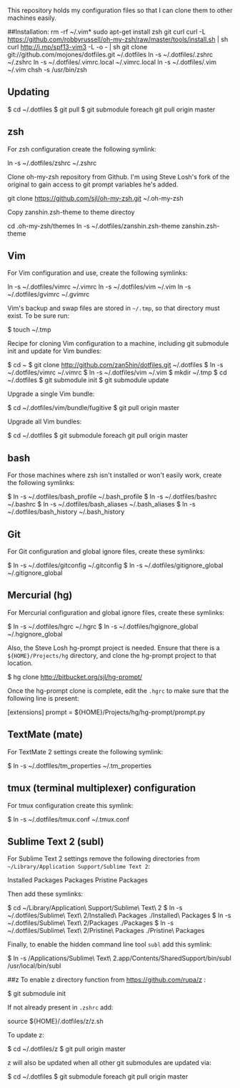 This repository holds my configuration files so that I can clone them to other machines
easily.

##Installation:
     rm -rf ~/.vim*
     sudo apt-get install zsh git curl
     curl -L https://github.com/robbyrussell/oh-my-zsh/raw/master/tools/install.sh | sh
     curl http://j.mp/spf13-vim3 -L -o - | sh
     git clone git://github.com/mojones/dotfiles.git ~/.dotfiles
     ln -s ~/.dotfiles/.zshrc ~/.zshrc
     ln -s ~/.dotfiles/.vimrc.local ~/.vimrc.local
     ln -s ~/.dotfiles/.vim ~/.vim
     chsh -s /usr/bin/zsh 
     
## Updating


$ cd ~/.dotfiles
$ git pull
$ git submodule foreach git pull origin master

## zsh
For zsh configuration create the following symlink:

ln -s ~/.dotfiles/zshrc ~/.zshrc

Clone oh-my-zsh repository from Github. I'm using Steve Losh's fork of the original to gain access to 
git prompt variables he's added.

git clone https://github.com/sjl/oh-my-zsh.git ~/.oh-my-zsh

Copy zanshin.zsh-theme to theme directoy

cd .oh-my-zsh/themes
ln -s ~/.dotfiles/zanshin.zsh-theme zanshin.zsh-theme

## Vim
For Vim configuration and use, create the following symlinks:

ln -s ~/.dotfiles/vimrc ~/.vimrc
ln -s ~/.dotfiles/vim ~/.vim
ln -s ~/.dotfiles/gvimrc ~/.gvimrc

Vim's backup and swap files are stored in `~/.tmp`, so that directory must exist. To be sure run:

$ touch ~/.tmp

Recipe for cloning Vim configuration to a machine, including git submodule init and update for
Vim bundles:

$ cd ~
$ git clone http://github.com/zan5hin/dotfiles.git ~/.dotfiles
$ ln -s ~/.dotfiles/vimrc ~/.vimrc
$ ln -s ~/.dotfiles/vim ~/.vim
$ mkdir ~/.tmp
$ cd ~/.dotfiles
$ git submodule init
$ git submodule update

Upgrade a single Vim bundle:

$ cd ~/.dotfiles/vim/bundle/fugitive
$ git pull origin master

Upgrade all Vim bundles:

$ cd ~/.dotfiles
$ git submodule foreach git pull origin master

## bash
For those machines where zsh isn't installed or won't easily work, create the
following symlinks:

$ ln -s ~/.dotfiles/bash_profile ~/.bash_profile
$ ln -s ~/.dotfiles/bashrc ~/.bashrc
$ ln -s ~/.dotfiles/bash_aliases ~/.bash_aliases
$ ln -s ~/.dotfiles/bash_history ~/.bash_history

## Git
For Git configuration and global ignore files, create these symlinks:

$ ln -s ~/.dotfiles/gitconfig ~/.gitconfig
$ ln -s ~/.dotfiles/gitignore_global ~/.gitignore_global

## Mercurial (hg)
For Mercurial configuration and global ignore files, create these symlinks:

$ ln -s ~/.dotfiles/hgrc ~/.hgrc
$ ln -s ~/.dotfiles/hgignore_global ~/.hgignore_global

Also, the Steve Losh hg-prompt project is needed. Ensure that there is a `${HOME}/Projects/hg` directory, and clone the hg-prompt project to that location.

$ hg clone http://bitbucket.org/sjl/hg-prompt/

Once the hg-prompt clone is complete, edit the `.hgrc` to make sure that the following line is present:

[extensions]
prompt = ${HOME}/Projects/hg/hg-prompt/prompt.py

## TextMate (mate)
For TextMate 2 settings create the following symlink:

$ ln -s ~/.dotflles/tm_properties ~/.tm_properties

## tmux (terminal multiplexer) configuration
For tmux configuration create this symlink:

$ ln -s ~/.dotfiles/tmux.conf ~/.tmux.conf

## Sublime Text 2 (subl)
For Sublime Text 2 settings remove the following directories from 
`~/Library/Application Support/Sublime Text 2`:

Installed Packages
Packages
Pristine Packages

Then add these symlinks:

$ cd ~/Library/Application\ Support/Sublime\ Text\ 2
$ ln -s ~/.dotfiles/Sublime\ Text\ 2/Installed\ Packages ./Installed\ Packages
$ ln -s ~/.dotfiles/Sublime\ Text\ 2/Packages ./Packages
$ ln -s ~/.dotfiles/Sublime\ Text\ 2/Pristine\ Packages ./Pristine\ Packages

Finally, to enable the hidden command line tool `subl` add this symlink:

$ ln -s /Applications/Sublime\ Text\ 2.app/Contents/SharedSupport/bin/subl /usr/local/bin/subl

##z
To enable z directory function from https://github.com/rupa/z :

$ git submodule init

If not already present in `.zshrc` add:

source ${HOME}/.dotfiles/z/z.sh

To update z:

$ cd ~/.dotfiles/z
$ git pull origin master

z will also be updated when all other git submodules are updated via:

$ cd ~/.dotfiles
$ git submodule foreach git pull origin master

